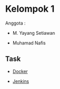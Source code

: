 # Kelompok 1
Anggota :

- M. Yayang Setiawan

- Muhamad Nafis

## Task

- [Docker](https://github.com/myayangs/DevOps16-dw-myyngstwn/tree/main/Stage%202/Task%20Day%203)

- [Jenkins](https://github.com/myayangs/DevOps16-dw-myyngstwn/tree/main/Stage%202/Task%20Day%204)
